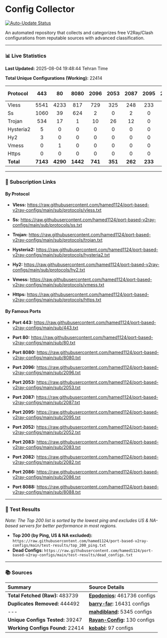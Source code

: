 # Config Collector

[![Auto-Update Status](https://github.com/hamed1124/port-based-v2ray-configs/actions/workflows/main.yml/badge.svg)](https://github.com/hamed1124/port-based-v2ray-configs/actions/workflows/main.yml)

An automated repository that collects and categorizes free V2Ray/Clash configurations from reputable sources with advanced classification.

---

### 📊 Live Statistics

**Last Updated:** 2025-08-04 19:48:44 Tehran Time

**Total Unique Configurations (Working):** 22414

| Protocol | 443 | 80 | 8080 | 2096 | 2053 | 2087 | 2095 | 2052 | 2083 | 2082 | 2086 | 8088 | Other Ports | Total |
|:---| :---: | :---: | :---: | :---: | :---: | :---: | :---: | :---: | :---: | :---: | :---: | :---: |:---:|:---:|
| Vless | 5541 | 4233 | 817 | 729 | 325 | 248 | 233 | 161 | 128 | 150 | 128 | 0 | 5635 | **18328** |
| Ss | 1060 | 39 | 624 | 2 | 0 | 2 | 0 | 0 | 0 | 1 | 0 | 0 | 1510 | **3238** |
| Trojan | 534 | 17 | 1 | 10 | 26 | 12 | 0 | 0 | 30 | 0 | 0 | 0 | 203 | **833** |
| Hysteria2 | 5 | 0 | 0 | 0 | 0 | 0 | 0 | 0 | 1 | 0 | 0 | 0 | 2 | **8** |
| Hy2 | 3 | 0 | 0 | 0 | 0 | 0 | 0 | 0 | 0 | 0 | 0 | 0 | 2 | **5** |
| Vmess | 0 | 1 | 0 | 0 | 0 | 0 | 0 | 0 | 0 | 0 | 0 | 0 | 0 | **1** |
| Https | 0 | 0 | 0 | 0 | 0 | 0 | 0 | 0 | 0 | 0 | 0 | 0 | 1 | **1** |
| **Total** | **7143** | **4290** | **1442** | **741** | **351** | **262** | **233** | **161** | **159** | **151** | **128** | **0** | **7353** | **22414** |

---

### 🚀 Subscription Links

#### By Protocol

- **Vless:**
  https://raw.githubusercontent.com/hamed1124/port-based-v2ray-configs/main/sub/protocols/vless.txt

- **Ss:**
  https://raw.githubusercontent.com/hamed1124/port-based-v2ray-configs/main/sub/protocols/ss.txt

- **Trojan:**
  https://raw.githubusercontent.com/hamed1124/port-based-v2ray-configs/main/sub/protocols/trojan.txt

- **Hysteria2:**
  https://raw.githubusercontent.com/hamed1124/port-based-v2ray-configs/main/sub/protocols/hysteria2.txt

- **Hy2:**
  https://raw.githubusercontent.com/hamed1124/port-based-v2ray-configs/main/sub/protocols/hy2.txt

- **Vmess:**
  https://raw.githubusercontent.com/hamed1124/port-based-v2ray-configs/main/sub/protocols/vmess.txt

- **Https:**
  https://raw.githubusercontent.com/hamed1124/port-based-v2ray-configs/main/sub/protocols/https.txt

#### By Famous Ports

- **Port 443:**
  https://raw.githubusercontent.com/hamed1124/port-based-v2ray-configs/main/sub/443.txt

- **Port 80:**
  https://raw.githubusercontent.com/hamed1124/port-based-v2ray-configs/main/sub/80.txt

- **Port 8080:**
  https://raw.githubusercontent.com/hamed1124/port-based-v2ray-configs/main/sub/8080.txt

- **Port 2096:**
  https://raw.githubusercontent.com/hamed1124/port-based-v2ray-configs/main/sub/2096.txt

- **Port 2053:**
  https://raw.githubusercontent.com/hamed1124/port-based-v2ray-configs/main/sub/2053.txt

- **Port 2087:**
  https://raw.githubusercontent.com/hamed1124/port-based-v2ray-configs/main/sub/2087.txt

- **Port 2095:**
  https://raw.githubusercontent.com/hamed1124/port-based-v2ray-configs/main/sub/2095.txt

- **Port 2052:**
  https://raw.githubusercontent.com/hamed1124/port-based-v2ray-configs/main/sub/2052.txt

- **Port 2083:**
  https://raw.githubusercontent.com/hamed1124/port-based-v2ray-configs/main/sub/2083.txt

- **Port 2082:**
  https://raw.githubusercontent.com/hamed1124/port-based-v2ray-configs/main/sub/2082.txt

- **Port 2086:**
  https://raw.githubusercontent.com/hamed1124/port-based-v2ray-configs/main/sub/2086.txt

- **Port 8088:**
  https://raw.githubusercontent.com/hamed1124/port-based-v2ray-configs/main/sub/8088.txt

---

### 🧪 Test Results
*Note: The Top 200 list is sorted by the lowest ping and excludes US & NA-based servers for better performance in most regions.*

- **Top 200 (by Ping, US & NA excluded):** `https://raw.githubusercontent.com/hamed1124/port-based-v2ray-configs/main/test-results/top_200_ping.txt`
- **Dead Configs:** `https://raw.githubusercontent.com/hamed1124/port-based-v2ray-configs/main/test-results/dead_configs.txt`

---

### 📚 Sources

| Summary | Source Details |
|:---|:---|
| **Total Fetched (Raw):** 483739 | **[Epodonios](https://github.com/Epodonios/v2ray-configs):** 461736 configs |
| **Duplicates Removed:** 444492 | **[barry-far](https://github.com/barry-far/V2ray-Config):** 16431 configs |
| --- | **[mahdibland](https://github.com/mahdibland/V2RayAggregator):** 5345 configs |
| **Unique Configs Tested:** 39247 | **[Rayan-Config](https://github.com/Rayan-Config/C-Sub):** 130 configs |
| **Working Configs Found:** 22414 | **[kobabi](https://github.com/liketolivefree/kobabi):** 97 configs |
